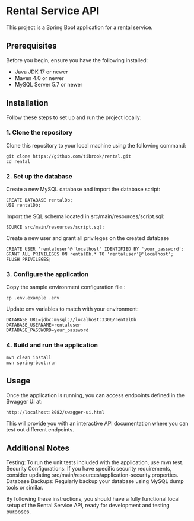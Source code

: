 # Rental Service API

This project is a Spring Boot application for a rental service.

## Prerequisites

Before you begin, ensure you have the following installed:
- Java JDK 17 or newer
- Maven 4.0 or newer
- MySQL Server 5.7 or newer

## Installation

Follow these steps to set up and run the project locally:

### 1. Clone the repository

Clone this repository to your local machine using the following command:

```
git clone https://github.com/tibrook/rental.git
cd rental
```

### 2. Set up the database

Create a new MySQL database and import the database script:

```
CREATE DATABASE rentalDb;
USE rentalDb;
```

Import the SQL schema located in src/main/resources/script.sql:

```
SOURCE src/main/resources/script.sql;
```

Create a new user and grant all privileges on the created database

```
CREATE USER 'rentaluser'@'localhost' IDENTIFIED BY 'your_password';
GRANT ALL PRIVILEGES ON rentalDb.* TO 'rentaluser'@'localhost';
FLUSH PRIVILEGES;
```

### 3. Configure the application

Copy the sample environment configuration file :

```
cp .env.example .env
```

Update env variables to match with your environment: 

```
DATABASE_URL=jdbc:mysql://localhost:3306/rentalDb
DATABASE_USERNAME=rentaluser
DATABASE_PASSWORD=your_password
```
### 4. Build and run the application

```
mvn clean install
mvn spring-boot:run
```

## Usage

Once the application is running, you can access endpoints defined in the Swagger UI at:

```
http://localhost:8082/swagger-ui.html

```

This will provide you with an interactive API documentation where you can test out different endpoints.

## Additional Notes

Testing: To run the unit tests included with the application, use mvn test.
Security Configurations: If you have specific security requirements, consider updating src/main/resources/application-security.properties.
Database Backups: Regularly backup your database using MySQL dump tools or similar.

By following these instructions, you should have a fully functional local setup of the Rental Service API, ready for development and testing purposes.
